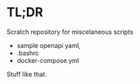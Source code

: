 # TL;DR

Scratch repository for miscelaneous scripts 
* sample openapi yaml, 
* .bashrc
* docker-compose.yml

Stuff like that.

